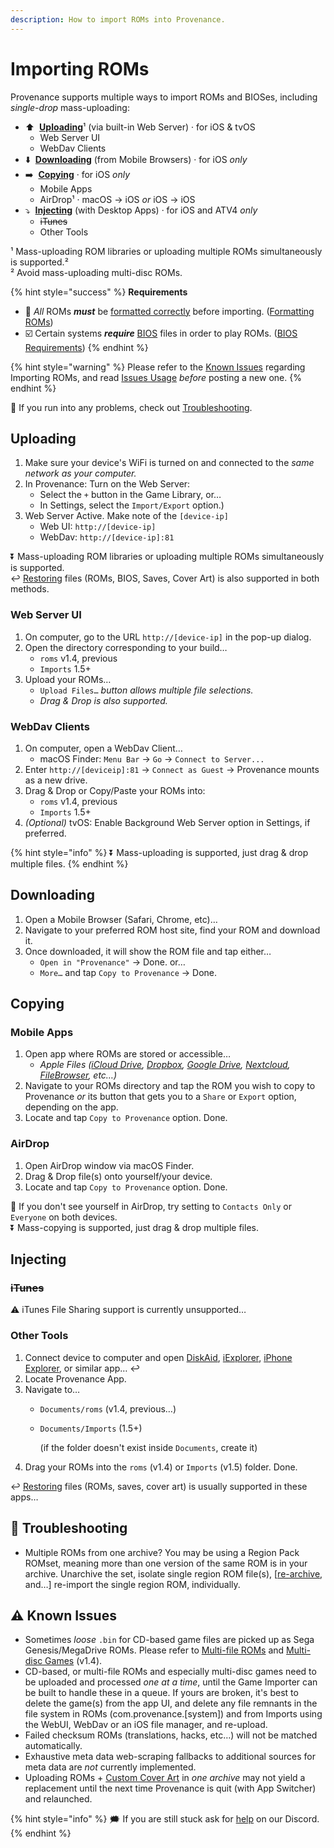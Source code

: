 ```yaml
---
description: How to import ROMs into Provenance.
---
```


# Importing ROMs

Provenance supports multiple ways to import ROMs and BIOSes, including _single-drop_ mass-uploading:

* ⬆️  [**Uploading**](importing-roms.md#uploading)¹ \(via built-in Web Server\) · for iOS & tvOS
  * Web Server UI
  * WebDav Clients
* ⬇️  [**Downloading**](importing-roms.md#downloading) \(from Mobile Browsers\) · for iOS _only_
* ➡️  [**Copying**](importing-roms.md#copying) · for iOS _only_
  * Mobile Apps
  * AirDrop¹ · macOS → iOS _or_ iOS → iOS
* ⤵️  [**Injecting**](importing-roms.md#injecting) \(with Desktop Apps\) · for iOS and ATV4 _only_
  * ~~iTunes~~
  * Other Tools

¹ Mass-uploading ROM libraries or uploading multiple ROMs simultaneously is supported.²   
² Avoid mass-uploading multi-disc ROMs.

{% hint style="success" %}
**Requirements**

* 🛑 _All_ ROMs _**must**_ be [formatted correctly](formatting-roms.md) before importing. \([Formatting ROMs](formatting-roms.md)\)
* ☑️ Certain systems _**require**_ [BIOS](../bios-requirements.md) files in order to play ROMs. \([BIOS Requirements](../bios-requirements.md)\)
{% endhint %}

{% hint style="warning" %}
Please refer to the [Known Issues](importing-roms.md#known-issues) regarding Importing ROMs, and read [Issues Usage](https://github.com/Provenance-Emu/Provenance/wiki/Issues-Usage) _before_ posting a new one.
{% endhint %}

💢 If you run into any problems, check out [Troubleshooting](importing-roms.md#troubleshooting).

## Uploading

1. Make sure your device's WiFi is turned on and connected to the _same network as your computer._
2. In Provenance: Turn on the Web Server:
   * Select the `+` button in the Game Library, or…
   * In Settings, select the `Import/Export` option.\)
3. Web Server Active. Make note of the `[device-ip]` 
   * Web UI: `http://[device-ip]`
   * WebDav: `http://[device-ip]:81`

⏬ Mass-uploading ROM libraries or uploading multiple ROMs simultaneously is supported.  
↩️ [Restoring](https://github.com/Provenance-Emu/Provenance/wiki/Restoring-Files) files \(ROMs, BIOS, Saves, Cover Art\) is also supported in both methods.  


### Web Server UI

1. On computer, go to the URL `http://[device-ip]` in the pop-up dialog.
2. Open the directory corresponding to your build…
   * `roms` v1.4, previous
   * `Imports` 1.5+
3. Upload your ROMs…
   * `Upload Files…` _button allows multiple file selections._
   * _Drag & Drop is also supported._

### WebDav Clients

1. On computer, open a WebDav Client…
   * macOS Finder: `Menu Bar` → `Go` → `Connect to Server...`
2. Enter `http://[deviceip]:81` → `Connect as Guest` → Provenance mounts as a new drive.
3. Drag & Drop or Copy/Paste your ROMs into:
   * `roms` v1.4, previous
   * `Imports` 1.5+
4. _\(Optional\)_ tvOS: Enable Background Web Server option in Settings, if preferred.

{% hint style="info" %}
⏬ Mass-uploading is supported, just drag & drop multiple files.
{% endhint %}

## Downloading

1. Open a Mobile Browser \(Safari, Chrome, etc\)…
2. Navigate to your preferred ROM host site, find your ROM and download it.
3. Once downloaded, it will show the ROM file and tap either… 
   * `Open in "Provenance"` → Done. or…
   * `More…` and tap `Copy to Provenance` → Done.

## Copying

### Mobile Apps

1. Open app where ROMs are stored or accessible…
   * _Apple Files \(_[_iCloud Drive_](https://www.apple.com/icloud/icloud-drive)_,_ [_Dropbox_](https://itunes.apple.com/us/app/dropbox/id327630330)_,_ [_Google Drive_](https://itunes.apple.com/us/app/google-drive/id507874739)_,_ [_Nextcloud_](https://itunes.apple.com/us/app/nextcloud/id1125420102)_,_ [_FileBrowser_](https://itunes.apple.com/us/app/filebrowser-computers-cloud/id364738545)_, etc…\)_
2. Navigate to your ROMs directory and tap the ROM you wish to copy to Provenance _or_ its button that gets you to a `Share` or `Export` option, depending on the app.
3. Locate and tap `Copy to Provenance` option. Done.

### AirDrop

1. Open AirDrop window via macOS Finder.
2. Drag & Drop file\(s\) onto yourself/your device.
3. Locate and tap `Copy to Provenance` option. Done.

👤 If you don't see yourself in AirDrop, try setting to `Contacts Only` or `Everyone` on both devices.  
⏬ Mass-copying is supported, just drag & drop multiple files.

## Injecting

### ~~iTunes~~

⚠️ iTunes File Sharing support is currently unsupported…

### Other Tools

1. Connect device to computer and open [DiskAid](https://imazing.com/diskaid), [iExplorer](https://macroplant.com/iexplorer), [iPhone Explorer](https://www.macblurayplayer.com/iphone-explorer-mac.htm), or similar app… ↩️
2. Locate Provenance App.
3. Navigate to… 
   * `Documents/roms`  \(v1.4, previous…\)
   * `Documents/Imports`  \(1.5+\)  


     \(if the folder doesn't exist inside `Documents`, create it\)  
4. Drag your ROMs into the `roms` \(v1.4\) or `Imports` \(v1.5\) folder. Done.

↩️ [Restoring](../../info/miscellaneous/restoring-files.md) files \(ROMs, saves, cover art\) is usually supported in these apps…   
  


## **💢 Troubleshooting**

* Multiple ROMs from one archive? You may be using a Region Pack ROMset, meaning more than one version of the same ROM is in your archive. Unarchive the set, isolate single region ROM file\(s\), \[[re-archive](formatting-roms.md#archiving), and…\] re-import the single region ROM, individually.

## **⚠️ Known Issues**

* Sometimes _loose_ `.bin` for CD-based game files are picked up as Sega Genesis/MegaDrive ROMs. Please refer to [Multi-file ROMs](formatting-roms.md#multi-file-roms) and [Multi-disc Games](formatting-roms.md#multi-disc-games) \(v1.4\).
* CD-based, or multi-file ROMs and especially multi-disc games need to be uploaded and processed _one at a time_, until the Game Importer can be built to handle these in a queue. If yours are broken, it's best to delete the game\(s\) from the app UI, and delete any file remnants in the file system in ROMs \(com.provenance.\[system\]\) and from Imports using the WebUI, WebDav or an iOS file manager, and re-upload.
* Failed checksum ROMs \(translations, hacks, etc…\) will not be matched automatically.
* Exhaustive meta data web-scraping fallbacks to additional sources for meta data are _not_ currently implemented.
* Uploading ROMs + [Custom Cover Art](customizing-roms.md) in _one archive_ may not yield a replacement until the next time Provenance is quit \(with App Switcher\) and relaunched.



{% hint style="info" %}
🗯 If you are still stuck ask for [help](https://discord.gg/NhzgrXh) on our Discord.
{% endhint %}

